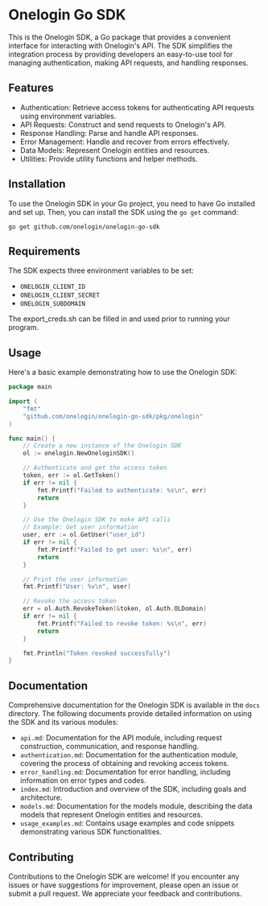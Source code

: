 # Onelogin Go SDK

This is the Onelogin SDK, a Go package that provides a convenient interface for interacting with Onelogin's API. The SDK simplifies the integration process by providing developers an easy-to-use tool for managing authentication, making API requests, and handling responses.

## Features

- Authentication: Retrieve access tokens for authenticating API requests using environment variables.
- API Requests: Construct and send requests to Onelogin's API.
- Response Handling: Parse and handle API responses.
- Error Management: Handle and recover from errors effectively.
- Data Models: Represent Onelogin entities and resources.
- Utilities: Provide utility functions and helper methods.

## Installation

To use the Onelogin SDK in your Go project, you need to have Go installed and set up. Then, you can install the SDK using the `go get` command:

```shell
go get github.com/onelogin/onelogin-go-sdk
```

## Requirements

The SDK expects three environment variables to be set:
- `ONELOGIN_CLIENT_ID`
- `ONELOGIN_CLIENT_SECRET`
- `ONELOGIN_SUBDOMAIN`

The export_creds.sh can be filled in and used prior to running your program.

## Usage

Here's a basic example demonstrating how to use the Onelogin SDK:

```go
package main

import (
	"fmt"
	"github.com/onelogin/onelogin-go-sdk/pkg/onelogin"
)

func main() {
	// Create a new instance of the Onelogin SDK
	ol := onelogin.NewOneloginSDK()

	// Authenticate and get the access token
	token, err := ol.GetToken()
	if err != nil {
		fmt.Printf("Failed to authenticate: %s\n", err)
		return
	}

	// Use the Onelogin SDK to make API calls
	// Example: Get user information
	user, err := ol.GetUser("user_id")
	if err != nil {
		fmt.Printf("Failed to get user: %s\n", err)
		return
	}

	// Print the user information
	fmt.Printf("User: %v\n", user)

	// Revoke the access token
	err = ol.Auth.RevokeToken(&token, ol.Auth.OLDomain)
	if err != nil {
		fmt.Printf("Failed to revoke token: %s\n", err)
		return
	}

	fmt.Println("Token revoked successfully")
}
```

## Documentation

Comprehensive documentation for the Onelogin SDK is available in the `docs` directory. The following documents provide detailed information on using the SDK and its various modules:

- `api.md`: Documentation for the API module, including request construction, communication, and response handling.
- `authentication.md`: Documentation for the authentication module, covering the process of obtaining and revoking access tokens.
- `error_handling.md`: Documentation for error handling, including information on error types and codes.
- `index.md`: Introduction and overview of the SDK, including goals and architecture.
- `models.md`: Documentation for the models module, describing the data models that represent Onelogin entities and resources.
- `usage_examples.md`: Contains usage examples and code snippets demonstrating various SDK functionalities.

## Contributing

Contributions to the Onelogin SDK are welcome! If you encounter any issues or have suggestions for improvement, please open an issue or submit a pull request. We appreciate your feedback and contributions.
